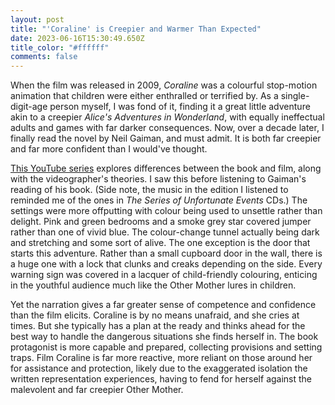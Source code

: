 ```yaml
---
layout: post
title: "'Coraline' is Creepier and Warmer Than Expected"
date: 2023-06-16T15:30:49.650Z
title_color: "#ffffff"
comments: false
---
```

When the film was released in 2009, *Coraline* was a colourful stop-motion animation that children were either enthralled or terrified by. As a single-digit-age person myself, I was fond of it, finding it a great little adventure akin to a creepier *Alice's Adventures in Wonderland*, with equally ineffectual adults and games with far darker consequences. Now, over a decade later, I finally read the novel by Neil Gaiman, and must admit. It is both far creepier and far more confident than I would've thought.

[T﻿his YouTube series](https://www.youtube.com/watch?v=y2d1XYcMTDY&list=PLZqMA-B7h5X9Rwnfgvjkr-PZGE1YPdaGD&pp=iAQB) explores differences between the book and film, along with the videographer's theories. I saw this before listening to Gaiman's reading of his book. (Side note, the music in the edition I listened to reminded me of the ones in *The Series of Unfortunate Events* CDs.) The settings were more offputting with colour being used to unsettle rather than delight. Pink and green bedrooms and a smoke grey star covered jumper rather than one of vivid blue. The colour-change tunnel actually being dark and stretching and some sort of alive. The one exception is the door that starts this adventure. Rather than a small cupboard door in the wall, there is a huge one with a lock that clunks and creaks depending on the side. Every warning sign was covered in a lacquer of child-friendly colouring, enticing in the youthful audience much like the Other Mother lures in children.

Y﻿et the narration gives a far greater sense of competence and confidence than the film elicits. Coraline is by no means unafraid, and she cries at times. But she typically has a plan at the ready and thinks ahead for the best way to handle the dangerous situations she finds herself in. The book protagonist is more capable and prepared, collecting provisions and setting traps. Film Coraline is far more reactive, more reliant on those around her for assistance and protection, likely due to the exaggerated isolation the written representation experiences, having to fend for herself against the malevolent and far creepier Other Mother.